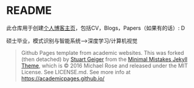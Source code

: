 
# README

此仓库用于创建[个人博客主页](https://hsienshaun.github.io/)，包括CV，Blogs，Papers（如果有的话）: D

硕士毕业，模式识别与智能系统-->深度学习/计算机视觉

> Github Pages template from academic websites.  This was forked (then detached) by [Stuart Geiger](https://github.com/staeiou) from the [Minimal Mistakes Jekyll Theme](https://mmistakes.github.io/minimal-mistakes/), which is © 2016 Michael Rose and released under the MIT License. See LICENSE.md. See more info at https://academicpages.github.io/
